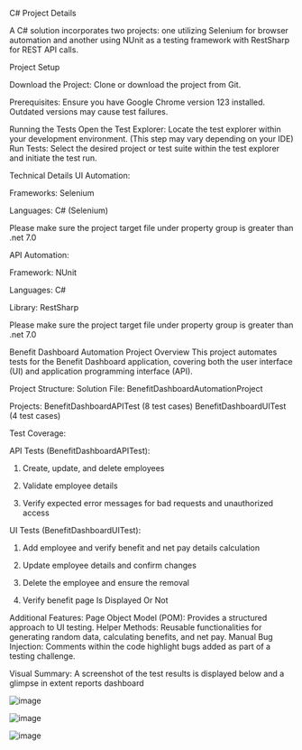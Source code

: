 C# Project Details

A C# solution incorporates two projects: one utilizing Selenium for browser automation and another using NUnit as a testing framework with RestSharp for REST API calls.

Project Setup

Download the Project: Clone or download the project from Git.

Prerequisites: Ensure you have Google Chrome version 123 installed. Outdated versions may cause test failures.


Running the Tests
Open the Test Explorer: Locate the test explorer within your development environment. (This step may vary depending on your IDE)
Run Tests: Select the desired project or test suite within the test explorer and initiate the test run.

Technical Details
UI Automation:

Frameworks: Selenium

Languages: C# (Selenium)

Please make sure the project target file under property group is greater than .net 7.0

API Automation:

Framework: NUnit

Languages: C#

Library: RestSharp

Please make sure the project target file under property group is greater than .net 7.0

Benefit Dashboard Automation Project Overview
This project automates tests for the Benefit Dashboard application, covering both the user interface (UI) and application programming interface (API).


Project Structure:
Solution File: BenefitDashboardAutomationProject


Projects:
BenefitDashboardAPITest (8 test cases)
BenefitDashboardUITest (4 test cases)

Test Coverage:

API Tests (BenefitDashboardAPITest):
1) Create, update, and delete employees

2) Validate employee details

3) Verify expected error messages for bad requests and unauthorized access


UI Tests (BenefitDashboardUITest):
1) Add employee and verify benefit and net pay details calculation

2) Update employee details and confirm changes

3) Delete the employee and ensure the removal

4) Verify benefit page Is Displayed Or Not

Additional Features:
Page Object Model (POM): Provides a structured approach to UI testing.
Helper Methods: Reusable functionalities for generating random data, calculating benefits, and net pay.
Manual Bug Injection: Comments within the code highlight bugs added as part of a testing challenge.

Visual Summary: A screenshot of the test results is displayed below and a glimpse in extent reports dashboard

![image](https://github.com/chandan8925/AutomationFramework/assets/14102123/f258baea-b268-4216-b0e3-4bf47833ad6f)

![image](https://github.com/chandan8925/AutomationFramework/assets/14102123/80aef581-7dc2-4572-8303-fdc07cdbbc21)

![image](https://github.com/chandan8925/AutomationFramework/assets/14102123/8732cd3c-e936-4928-a8d4-08d511221b2c)




